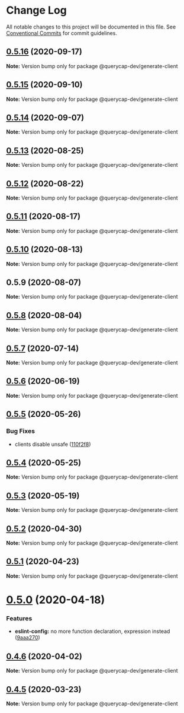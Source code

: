 # Change Log

All notable changes to this project will be documented in this file.
See [Conventional Commits](https://conventionalcommits.org) for commit guidelines.

## [0.5.16](https://github.com/querycap/webappkit/compare/@querycap-dev/generate-client@0.5.15...@querycap-dev/generate-client@0.5.16) (2020-09-17)

**Note:** Version bump only for package @querycap-dev/generate-client

## [0.5.15](https://github.com/querycap/webappkit/compare/@querycap-dev/generate-client@0.5.14...@querycap-dev/generate-client@0.5.15) (2020-09-10)

**Note:** Version bump only for package @querycap-dev/generate-client

## [0.5.14](https://github.com/querycap/webappkit/compare/@querycap-dev/generate-client@0.5.13...@querycap-dev/generate-client@0.5.14) (2020-09-07)

**Note:** Version bump only for package @querycap-dev/generate-client

## [0.5.13](https://github.com/querycap/webappkit/compare/@querycap-dev/generate-client@0.5.12...@querycap-dev/generate-client@0.5.13) (2020-08-25)

**Note:** Version bump only for package @querycap-dev/generate-client

## [0.5.12](https://github.com/querycap/webappkit/compare/@querycap-dev/generate-client@0.5.11...@querycap-dev/generate-client@0.5.12) (2020-08-22)

**Note:** Version bump only for package @querycap-dev/generate-client

## [0.5.11](https://github.com/querycap/webappkit/compare/@querycap-dev/generate-client@0.5.10...@querycap-dev/generate-client@0.5.11) (2020-08-17)

**Note:** Version bump only for package @querycap-dev/generate-client

## [0.5.10](https://github.com/querycap/webappkit/compare/@querycap-dev/generate-client@0.5.9...@querycap-dev/generate-client@0.5.10) (2020-08-13)

**Note:** Version bump only for package @querycap-dev/generate-client

## 0.5.9 (2020-08-07)

**Note:** Version bump only for package @querycap-dev/generate-client

## [0.5.8](https://github.com/querycap/devkit/compare/@querycap-dev/generate-client@0.5.7...@querycap-dev/generate-client@0.5.8) (2020-08-04)

**Note:** Version bump only for package @querycap-dev/generate-client

## [0.5.7](https://github.com/querycap/devkit/compare/@querycap-dev/generate-client@0.5.6...@querycap-dev/generate-client@0.5.7) (2020-07-14)

**Note:** Version bump only for package @querycap-dev/generate-client

## [0.5.6](https://github.com/querycap/devkit/compare/@querycap-dev/generate-client@0.5.5...@querycap-dev/generate-client@0.5.6) (2020-06-19)

**Note:** Version bump only for package @querycap-dev/generate-client

## [0.5.5](https://github.com/querycap/devkit/compare/@querycap-dev/generate-client@0.5.4...@querycap-dev/generate-client@0.5.5) (2020-05-26)

### Bug Fixes

- clients disable unsafe ([110f2f8](https://github.com/querycap/devkit/commit/110f2f80dc1c96d1511d1596e6c4f1f1cc6acd1f))

## [0.5.4](https://github.com/querycap/devkit/compare/@querycap-dev/generate-client@0.5.3...@querycap-dev/generate-client@0.5.4) (2020-05-25)

**Note:** Version bump only for package @querycap-dev/generate-client

## [0.5.3](https://github.com/querycap/devkit/compare/@querycap-dev/generate-client@0.5.2...@querycap-dev/generate-client@0.5.3) (2020-05-19)

**Note:** Version bump only for package @querycap-dev/generate-client

## [0.5.2](https://github.com/querycap/devkit/compare/@querycap-dev/generate-client@0.5.1...@querycap-dev/generate-client@0.5.2) (2020-04-30)

**Note:** Version bump only for package @querycap-dev/generate-client

## [0.5.1](https://github.com/querycap/devkit/compare/@querycap-dev/generate-client@0.5.0...@querycap-dev/generate-client@0.5.1) (2020-04-23)

**Note:** Version bump only for package @querycap-dev/generate-client

# [0.5.0](https://github.com/querycap/devkit/compare/@querycap-dev/generate-client@0.4.6...@querycap-dev/generate-client@0.5.0) (2020-04-18)

### Features

- **eslint-config:** no more function declaration, expression instead ([9aaa270](https://github.com/querycap/devkit/commit/9aaa270e312e81deee5523efb78730197f7f2ca5))

## [0.4.6](https://github.com/querycap/devkit/compare/@querycap-dev/generate-client@0.4.5...@querycap-dev/generate-client@0.4.6) (2020-04-02)

**Note:** Version bump only for package @querycap-dev/generate-client

## [0.4.5](https://github.com/querycap/devkit/compare/@querycap-dev/generate-client@0.4.4...@querycap-dev/generate-client@0.4.5) (2020-03-23)

**Note:** Version bump only for package @querycap-dev/generate-client
